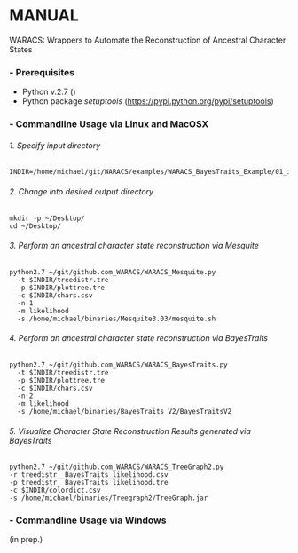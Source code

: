 # MANUAL
WARACS: Wrappers to Automate the Reconstruction of Ancestral Character States

### - Prerequisites
* Python v.2.7 ()
* Python package *setuptools* (https://pypi.python.org/pypi/setuptools)

### - Commandline Usage via Linux and MacOSX
###### 1. Specify input directory
```
INDIR=/home/michael/git/WARACS/examples/WARACS_BayesTraits_Example/01_input/
```
###### 2. Change into desired output directory
```
mkdir -p ~/Desktop/
cd ~/Desktop/
```
###### 3. Perform an ancestral character state reconstruction via Mesquite
```
python2.7 ~/git/github.com_WARACS/WARACS_Mesquite.py
  -t $INDIR/treedistr.tre
  -p $INDIR/plottree.tre
  -c $INDIR/chars.csv
  -n 1
  -m likelihood
  -s /home/michael/binaries/Mesquite3.03/mesquite.sh
```
###### 4. Perform an ancestral character state reconstruction via BayesTraits
```
python2.7 ~/git/github.com_WARACS/WARACS_BayesTraits.py
  -t $INDIR/treedistr.tre
  -p $INDIR/plottree.tre
  -c $INDIR/chars.csv
  -n 2
  -m likelihood
  -s /home/michael/binaries/BayesTraits_V2/BayesTraitsV2
```
###### 5. Visualize Character State Reconstruction Results generated via BayesTraits
```
python2.7 ~/git/github.com_WARACS/WARACS_TreeGraph2.py
-r treedistr__BayesTraits_likelihood.csv
-p treedistr__BayesTraits_likelihood.tre
-c $INDIR/colordict.csv
-s /home/michael/binaries/Treegraph2/TreeGraph.jar
```
### - Commandline Usage via Windows
(in prep.)
